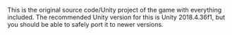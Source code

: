 This is the original source code/Unity project of the game with everything included. The recommended Unity version for this is Unity 2018.4.36f1, but you should be able to safely port it to newer versions.
